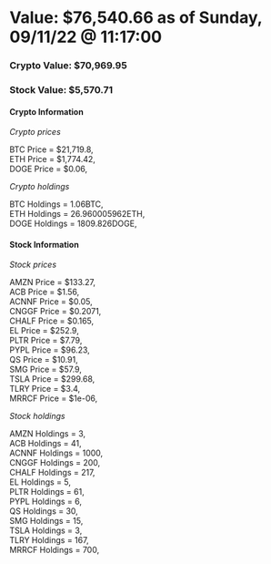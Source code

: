 # Value: $76,540.66 as of Sunday, 09/11/22 @ 11:17:00 

### Crypto Value: $70,969.95

### Stock Value: $5,570.71

#### Crypto Information 
*Crypto prices* 

BTC Price = $21,719.8,  
ETH Price = $1,774.42,  
DOGE Price = $0.06,  


*Crypto holdings* 

BTC Holdings = 1.06BTC,  
ETH Holdings = 26.960005962ETH,  
DOGE Holdings = 1809.826DOGE,  


#### Stock Information 

*Stock prices* 

AMZN Price = $133.27,  
ACB Price = $1.56,  
ACNNF Price = $0.05,  
CNGGF Price = $0.2071,  
CHALF Price = $0.165,  
EL Price = $252.9,  
PLTR Price = $7.79,  
PYPL Price = $96.23,  
QS Price = $10.91,  
SMG Price = $57.9,  
TSLA Price = $299.68,  
TLRY Price = $3.4,  
MRRCF Price = $1e-06,  


*Stock holdings* 

AMZN Holdings = 3,  
ACB Holdings = 41,  
ACNNF Holdings = 1000,  
CNGGF Holdings = 200,  
CHALF Holdings = 217,  
EL Holdings = 5,  
PLTR Holdings = 61,  
PYPL Holdings = 6,  
QS Holdings = 30,  
SMG Holdings = 15,  
TSLA Holdings = 3,  
TLRY Holdings = 167,  
MRRCF Holdings = 700,  


